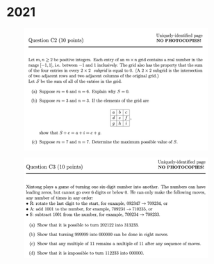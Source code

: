 # 2021

<figure><img src="../.gitbook/assets/截屏2023-08-13 下午3.45.33.png" alt=""><figcaption></figcaption></figure>

<figure><img src="../.gitbook/assets/截屏2023-08-13 下午3.46.15.png" alt=""><figcaption></figcaption></figure>
